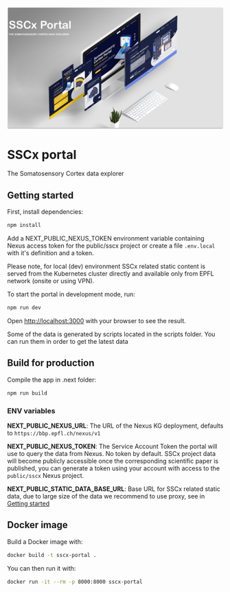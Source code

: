 ![SSCx illustration](./doc/sscx.png)

# SSCx portal
The Somatosensory Cortex data explorer

## Getting started

First, install dependencies:
```bash
npm install
```

Add a NEXT_PUBLIC_NEXUS_TOKEN environment variable containing Nexus access token for the public/sscx project
or create a file `.env.local` with it's definition and a token.

Please note, for local (dev) environment SSCx related static content is served from the Kubernetes cluster directly
and available only from EPFL network (onsite or using VPN).

To start the portal in development mode, run:

```bash
npm run dev
```

Open [http://localhost:3000](http://localhost:3000) with your browser to see the result.

Some of the data is generated by scripts located in the scripts folder. You can run them in order to get the latest data

## Build for production

Compile the app in .next folder:

```bash
npm run build
```
### ENV variables

**NEXT_PUBLIC_NEXUS_URL**: The URL of the Nexus KG deployment, defaults to `https://bbp.epfl.ch/nexus/v1`

**NEXT_PUBLIC_NEXUS_TOKEN**: The Service Account Token the portal will use to query the data from Nexus. No token by default. SSCx project data will become publicly accessible once the corresponding scientific paper is published, you can generate a token using your account with access to the `public/sscx` Nexus project.

**NEXT_PUBLIC_STATIC_DATA_BASE_URL**: Base URL for SSCx related static data, due to large size of the data we recommend to use proxy, see in [Getting started](#getting-started)


## Docker image

Build a Docker image with:
```bash
docker build -t sscx-portal .
```

You can then run it with:
```bash
docker run -it --rm -p 8000:8000 sscx-portal
```
